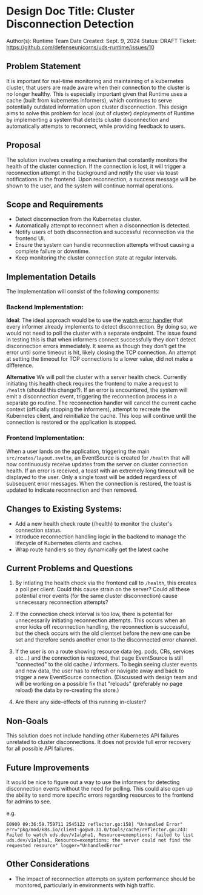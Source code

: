 # Design Doc Title: Cluster Disconnection Detection

Author(s): Runtime Team
Date Created: Sept. 9, 2024
Status: DRAFT
Ticket: https://github.com/defenseunicorns/uds-runtime/issues/10

## Problem Statement

It is important for real-time monitoring and maintaining of a kubernetes cluster, that users are made aware when their connection to the cluster is no longer healthy. This is especially important given that Runtime uses a cache (built from kubernetes informers), which continues to serve potentially outdated information upon cluster disconnection. This design aims to solve this problem for local (out of cluster) deployments of Runtime by implementing a system that detects cluster disconnection and automatically attempts to reconnect, while providing feedback to users.

## Proposal

The solution involves creating a mechanism that constantly monitors the health of the cluster connection. If the connection is lost, it will trigger a reconnection attempt in the background and notify the user via toast notifications in the frontend. Upon reconnection, a success message will be shown to the user, and the system will continue normal operations.

## Scope and Requirements

- Detect disconnection from the Kubernetes cluster.
- Automatically attempt to reconnect when a disconnection is detected.
- Notify users of both disconnection and successful reconnection via the frontend UI.
- Ensure the system can handle reconnection attempts without causing a complete failure or downtime.
- Keep monitoring the cluster connection state at regular intervals.

## Implementation Details

The implementation will consist of the following components:

### Backend Implementation:

**Ideal**:
The ideal approach would be to use the [watch error handler](https://github.com/kubernetes/client-go/blob/v0.20.5/tools/cache/shared_informer.go#L169-L182) that every informer already implements to detect disconnection. By doing so, we would not need to poll the cluster with a separate endpoint. The issue found in testing this is that when informers connect successfully they don't detect disconnection errors immediately. It seems as though they don't get the error until some timeout is hit, likely closing the TCP connection. An attempt at setting the timeout for TCP connections to a lower value, did not make a difference.

**Alternative**
We will poll the cluster with a server health check. Currently initiating this health check requires the frontend to make a request to `/health` (should this change?). If an error is encountered, the system will emit a disconnection event, triggering the reconnection process in a separate go routine. The reconnection handler will cancel the current cache context (officially stopping the informers), attempt to recreate the Kubernetes client, and reinitialize the cache. This loop will continue until the connection is restored or the application is stopped.

### Frontend Implementation:

When a user lands on the application, triggering the main `src/routes/layout.svelte`, an EventSource is created for `/health` that will now continuously receive updates from the server on cluster connection health. If an error is received, a toast with an extremely long timeout will be displayed to the user. Only a single toast will be added regardless of subsequent error messages. When the connection is restored, the toast is updated to indicate reconnection and then removed.

## Changes to Existing Systems:

- Add a new health check route (/health) to monitor the cluster's connection status.
- Introduce reconnection handling logic in the backend to manage the lifecycle of Kubernetes clients and caches.
- Wrap route handlers so they dynamically get the latest cache

## Current Problems and Questions

1. By intiating the health check via the frontend call to `/health`, this creates a poll per client. Could this cause strain on the server? Could all these potential error events (for the same cluster disconnection) cause unnecessary reconnection attempts?

1. If the connection check interval is too low, there is potential for unnecessarily initiating reconnection attempts. This occurs when an error kicks off reconnection handling, the reconnection is successful, but the check occurs with the old clientset before the new one can be set and therefore sends another error to the disconnected error channel.

1. If the user is on a route showing resource data (eg. pods, CRs, services etc...) and the connection is restored, that page EventSource is still "connected" to the old cache / informers. To begin seeing cluster events and new data, the user has to refresh or navigate away and back to trigger a new EventSource connection. (Discussed with design team and will be working on a possible fix that "reloads" (preferably no page reload) the data by re-creating the store.)

1. Are there any side-effects of this running in-cluster?

## Non-Goals

This solution does not include handling other Kubernetes API failures unrelated to cluster disconnections. It does not provide full error recovery for all possible API failures.

## Future Improvements

It would be nice to figure out a way to use the informers for detecting disconnection events without the need for polling. This could also open up the ability to send more specific errors regarding resources to the frontend for admins to see.

e.g.

```console
E0909 09:36:59.759711 2545122 reflector.go:158] "Unhandled Error" err="pkg/mod/k8s.io/client-go@v0.31.0/tools/cache/reflector.go:243: Failed to watch uds.dev/v1alpha1, Resource=exemptions: failed to list uds.dev/v1alpha1, Resource=exemptions: the server could not find the requested resource" logger="UnhandledError"
```

## Other Considerations

- The impact of reconnection attempts on system performance should be monitored, particularly in environments with high traffic.
